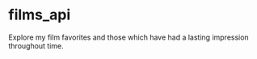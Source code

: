 # films_api

Explore my film favorites and those which have had a lasting impression throughout time. 
